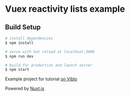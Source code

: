 # Vuex reactivity lists example

## Build Setup

```bash
# install dependencies
$ npm install

# serve with hot reload at localhost:3000
$ npm run dev

# build for production and launch server
$ npm start
```

Example project for tutorial [on Viblo](https://viblo.asia/p/Az45bAaglxY)

Powered by [Nuxt.js](https://nuxtjs.org/)
